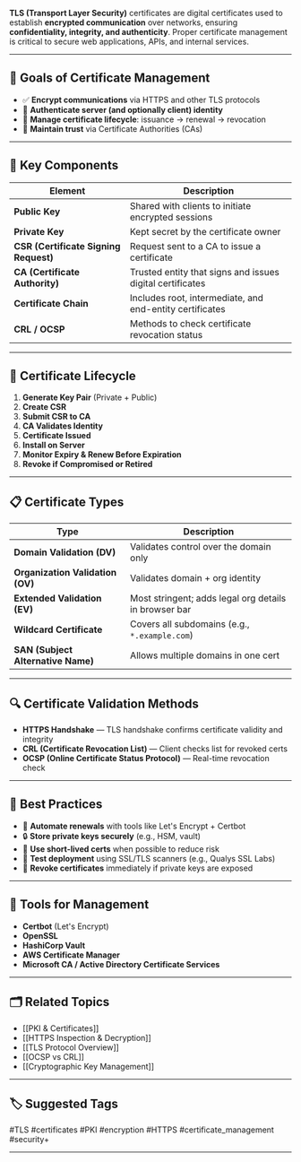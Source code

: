 **TLS (Transport Layer Security)** certificates are digital certificates used to establish **encrypted communication** over networks, ensuring **confidentiality, integrity, and authenticity**. Proper certificate management is critical to secure web applications, APIs, and internal services.

---

## 🎯 Goals of Certificate Management

- ✅ **Encrypt communications** via HTTPS and other TLS protocols
- 🔐 **Authenticate server (and optionally client) identity**
- 📅 **Manage certificate lifecycle**: issuance → renewal → revocation
- 🧾 **Maintain trust** via Certificate Authorities (CAs)

---

## 🧱 Key Components

| Element             | Description |
|---------------------|-------------|
| **Public Key**       | Shared with clients to initiate encrypted sessions |
| **Private Key**      | Kept secret by the certificate owner |
| **CSR (Certificate Signing Request)** | Request sent to a CA to issue a certificate |
| **CA (Certificate Authority)**        | Trusted entity that signs and issues digital certificates |
| **Certificate Chain** | Includes root, intermediate, and end-entity certificates |
| **CRL / OCSP**       | Methods to check certificate revocation status |

---

## 🔄 Certificate Lifecycle

1. **Generate Key Pair** (Private + Public)
2. **Create CSR**
3. **Submit CSR to CA**
4. **CA Validates Identity**
5. **Certificate Issued**
6. **Install on Server**
7. **Monitor Expiry & Renew Before Expiration**
8. **Revoke if Compromised or Retired**

---

## 📋 Certificate Types

| Type                  | Description |
|------------------------|-------------|
| **Domain Validation (DV)**   | Validates control over the domain only |
| **Organization Validation (OV)** | Validates domain + org identity |
| **Extended Validation (EV)**     | Most stringent; adds legal org details in browser bar |
| **Wildcard Certificate**        | Covers all subdomains (e.g., `*.example.com`) |
| **SAN (Subject Alternative Name)** | Allows multiple domains in one cert |

---

## 🔍 Certificate Validation Methods

- **HTTPS Handshake** — TLS handshake confirms certificate validity and integrity
- **CRL (Certificate Revocation List)** — Client checks list for revoked certs
- **OCSP (Online Certificate Status Protocol)** — Real-time revocation check

---

## 🧠 Best Practices

- 📅 **Automate renewals** with tools like Let's Encrypt + Certbot
- 🔒 **Store private keys securely** (e.g., HSM, vault)
- 🔁 **Use short-lived certs** when possible to reduce risk
- 🧪 **Test deployment** using SSL/TLS scanners (e.g., Qualys SSL Labs)
- 🚨 **Revoke certificates** immediately if private keys are exposed

---

## 🧰 Tools for Management

- **Certbot** (Let's Encrypt)
- **OpenSSL**
- **HashiCorp Vault**
- **AWS Certificate Manager**
- **Microsoft CA / Active Directory Certificate Services**

---

## 🗂 Related Topics

- [[PKI & Certificates]]
- [[HTTPS Inspection & Decryption]]
- [[TLS Protocol Overview]]
- [[OCSP vs CRL]]
- [[Cryptographic Key Management]]

---

## 🏷 Suggested Tags

#TLS #certificates #PKI #encryption #HTTPS #certificate_management #security+

---
